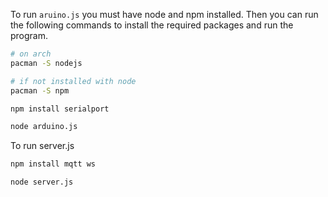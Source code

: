 To run `aruino.js` you must have node and npm installed. Then you can run the following commands to install the required packages and run the program.

```bash
# on arch
pacman -S nodejs

# if not installed with node
pacman -S npm

npm install serialport

node arduino.js
```

To run server.js

```bash
npm install mqtt ws

node server.js
```



